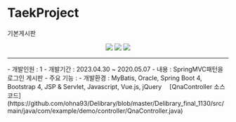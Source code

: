 # TaekProject
기본게시판
<div align="center">
	<img src="https://img.shields.io/badge/Java-007396?style=flat&logo=Java&logoColor=white" />
	<img src="https://img.shields.io/badge/HTML5-E34F26?style=flat&logo=HTML5&logoColor=white" />
	<img src="https://img.shields.io/badge/CSS3-1572B6?style=flat&logo=CSS3&logoColor=white" />
</div>
<hr>
<div
- 프로젝트명 : 기본게시판
</div>
- 개발인원 : 1
- 개발기간 : 2023.04.30 ~ 2020.05.07
- 내용 : SpringMVC패턴을 로그인 게시판
- 주요 기능 : 
- 개발환경 : MyBatis, Oracle, Spring Boot 4, Bootstrap 4, JSP & Servlet, Javascript, Vue.js, jQuery
&emsp;[QnaController 소스코드](https://github.com/ohna93/Delibrary/blob/master/Delibrary_final_1130/src/main/java/com/example/demo/controller/QnaController.java)  
